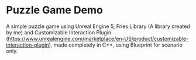 # Puzzle Game Demo
 A simple puzzle game using Unreal Engine 5, Fries Library (A library created by me) and Customizable Interaction Plugin (https://www.unrealengine.com/marketplace/en-US/product/customizable-interaction-plugin), made completely in C++, using Blueprint for scenario only.
